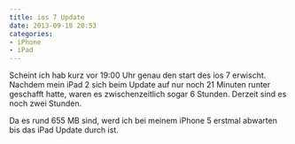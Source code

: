 ```yaml
---
title: ios 7 Update
date: 2013-09-18 20:53
categories: 
- iPhone
- iPad
---
```

Scheint ich hab kurz vor 19:00 Uhr genau den start des ios 7 erwischt. Nachdem mein iPad 2 sich beim Update auf nur noch 21 Minuten runter geschafft hatte, waren es zwischenzeitlich sogar 6 Stunden. Derzeit sind es noch zwei Stunden.

Da es rund 655 MB sind, werd ich bei meinem iPhone 5 erstmal abwarten bis das iPad Update durch ist.